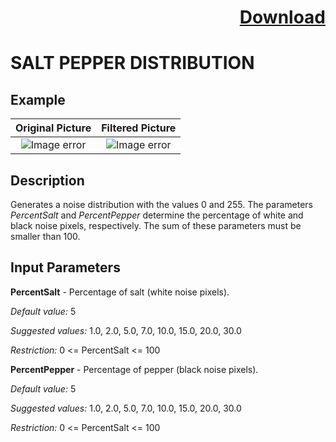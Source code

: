 # <p align="right"><a class="github-button" aria-label="Download ntkme/github-buttons on GitHub" href="https://github.com/Balluff-BVS/halconscripts/raw/master/Filters/Points/noise_filters.zip" data-icon="octicon-cloud-download">Download</a></p>

SALT PEPPER DISTRIBUTION
==========

## Example

Original Picture             | Filtered Picture
:-------------------------:|:-------------------------:
![Image error](https://github.com/Balluff-BVS/halconscripts/blob/master/Filters/Noise/SpDistribiution/original.png?raw=true)  |  ![Image error](https://github.com/Balluff-BVS/halconscripts/blob/master/Filters/Noise/SpDistribiution/sp_distribiution.png?raw=true)

Description
----------

Generates a noise distribution with the values 0 and 255. The parameters *PercentSalt* and *PercentPepper* determine the percentage of white and black noise pixels, respectively. The sum of these parameters must be smaller than 100.

Input Parameters
----------

**PercentSalt** - Percentage of salt (white noise pixels).

*Default value:* 5

*Suggested values:* 1.0, 2.0, 5.0, 7.0, 10.0, 15.0, 20.0, 30.0

*Restriction:* 0 <= PercentSalt <= 100

**PercentPepper** - Percentage of pepper (black noise pixels).

*Default value:* 5

*Suggested values:* 1.0, 2.0, 5.0, 7.0, 10.0, 15.0, 20.0, 30.0

*Restriction:* 0 <= PercentSalt <= 100
